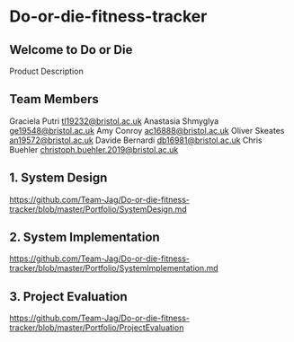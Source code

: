# Do-or-die-fitness-tracker
## Welcome to Do or Die
Product Description


## Team Members
Graciela Putri <tl19232@bristol.ac.uk>
Anastasia Shmyglya <ge19548@bristol.ac.uk>
Amy Conroy <ac16888@bristol.ac.uk>
Oliver Skeates <an19572@bristol.ac.uk>
Davide Bernardi <db16981@bristol.ac.uk>
Chris Buehler <christoph.buehler.2019@bristol.ac.uk>


## 1. System Design
https://github.com/Team-Jag/Do-or-die-fitness-tracker/blob/master/Portfolio/SystemDesign.md

## 2. System Implementation
https://github.com/Team-Jag/Do-or-die-fitness-tracker/blob/master/Portfolio/SystemImplementation.md

## 3. Project Evaluation
https://github.com/Team-Jag/Do-or-die-fitness-tracker/blob/master/Portfolio/ProjectEvaluation

